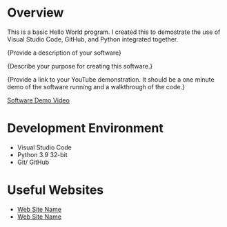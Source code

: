 # Overview

This is a basic Hello World program. I created this to demostrate the use of Visual Studio Code, GitHub, and Python integrated together. 

{Provide a description of your software}

{Describe your purpose for creating this software.}

{Provide a link to your YouTube demonstration.  It should be a one minute demo of the software running and a walkthrough of the code.}

[Software Demo Video](http://youtube.link.goes.here)

# Development Environment

* Visual Studio Code
* Python 3.9 32-bit
* Git/ GitHub

# Useful Websites

* [Web Site Name](http://url.link.goes.here)
* [Web Site Name](http://url.link.goes.here)
